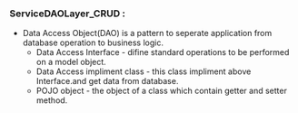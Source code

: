 ### ServiceDAOLayer_CRUD :
      
 - Data Access Object(DAO) is a pattern to seperate application from database operation to business logic. 
     - Data Access Interface - difine standard operations to be performed on a model object. 
     - Data Access impliment class - this class impliment above Interface.and get data from database.
     - POJO object - the object of a class which contain getter and setter method. 

